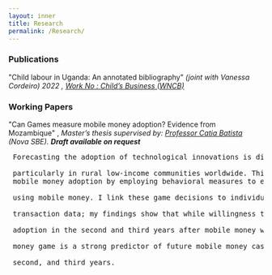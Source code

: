 ```yaml
---
layout: inner
title: Research
permalink: /Research/
---
```


### Publications 

"Child labour in Uganda: An annotated bibliography" _(joint with Vanessa Cordeiro) 2022 , [Work No : Child’s Business (WNCB) ](/Uganda-1.pdf)_ 

### Working Papers

 "Can Games measure mobile money adoption? Evidence from Mozambique" , _Master’s thesis supervised by:  [Professor Catia Batista](https://www.catiabatista.org/) (Nova SBE). <b>Draft available on request</b>_
 <Abstract>
<pre> Forecasting the adoption of technological innovations is difficult but potentially impactful, <br> 
 particularly in rural low-income communities worldwide. This paper tests a novel method to measure
 mobile money adoption by employing behavioral measures to elicit preferences for saving or remitting <br>
 using mobile money. I link these game decisions to individual-level mobile money administrative <br>
 transaction data; my findings show that while willingness to remit through mobile money strongly predicts <br> 
 adoption in the second and third years after mobile money was introduced,willingness to save in the mobile <br>
 money game is a strong predictor of future mobile money cash-in and any mobile money transaction in the first,<br> 
 second, and third years.</pre>



